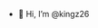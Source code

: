 - 👋 Hi, I’m @kingz26


<!---
kingz26/kingz26 is a ✨ special ✨ repository because its `README.md` (this file) appears on your GitHub profile.
You can click the Preview link to take a look at your changes.
--->
